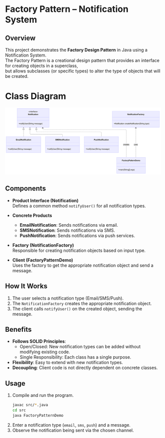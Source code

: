 # Factory Pattern – Notification System

## Overview
This project demonstrates the **Factory Design Pattern** in Java using a Notification System.  
The Factory Pattern is a creational design pattern that provides an interface for creating objects in a superclass,  
but allows subclasses (or specific types) to alter the type of objects that will be created.
# Class Diagram

<img src="Class_Diagram.png">

## Components
- **Product Interface (Notification)**  
  Defines a common method `notifyUser()` for all notification types.

- **Concrete Products**  
  - **EmailNotification**: Sends notifications via email.  
  - **SMSNotification**: Sends notifications via SMS.  
  - **PushNotification**: Sends notifications via push services.  

- **Factory (NotificationFactory)**  
  Responsible for creating notification objects based on input type.  

- **Client (FactoryPatternDemo)**  
  Uses the factory to get the appropriate notification object and send a message.

## How It Works
1. The user selects a notification type (Email/SMS/Push).  
2. The `NotificationFactory` creates the appropriate notification object.  
3. The client calls `notifyUser()` on the created object, sending the message.  

## Benefits
- **Follows SOLID Principles**:  
  - Open/Closed: New notification types can be added without modifying existing code.  
  - Single Responsibility: Each class has a single purpose.  
- **Flexibility**: Easy to extend with new notification types.  
- **Decoupling**: Client code is not directly dependent on concrete classes.  

## Usage
1. Compile and run the program.
   ```bash
   javac src/*.java
   cd src
   java FactoryPatternDemo  
2. Enter a notification type (`email`, `sms`, `push`) and a message.  
3. Observe the notification being sent via the chosen channel.  

